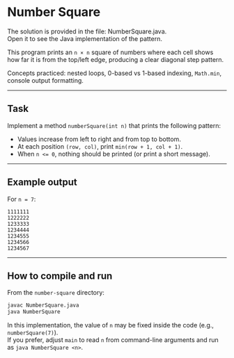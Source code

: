 # Number Square

The solution is provided in the file: NumberSquare.java.  
Open it to see the Java implementation of the pattern.

This program prints an `n × n` square of numbers where each cell shows how far it is from the top/left edge,
producing a clear diagonal step pattern.

Concepts practiced: nested loops, 0-based vs 1-based indexing, `Math.min`, console output formatting.

---

## Task

Implement a method `numberSquare(int n)` that prints the following pattern:
- Values increase from left to right and from top to bottom.
- At each position `(row, col)`, print `min(row + 1, col + 1)`.
- When `n <= 0`, nothing should be printed (or print a short message).

---

## Example output

For `n = 7`:

```
1111111
1222222
1233333
1234444
1234555
1234566
1234567
```

---

## How to compile and run

From the `number-square` directory:

```bash
javac NumberSquare.java
java NumberSquare
```

In this implementation, the value of `n` may be fixed inside the code (e.g., `numberSquare(7)`).  
If you prefer, adjust `main` to read `n` from command-line arguments and run as `java NumberSquare <n>`.
